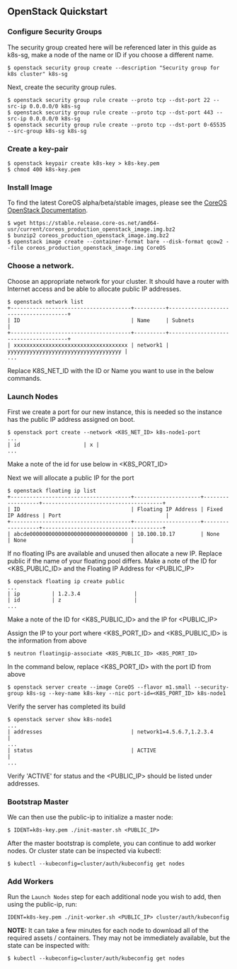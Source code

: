 ## OpenStack Quickstart

### Configure Security Groups

The security group created here will be referenced later in this guide as k8s-sg, make a node of the name or ID if you choose a different name.

```
$ openstack security group create --description "Security group for k8s cluster" k8s-sg
```

Next, create the security group rules.

```
$ openstack security group rule create --proto tcp --dst-port 22 --src-ip 0.0.0.0/0 k8s-sg
$ openstack security group rule create --proto tcp --dst-port 443 --src-ip 0.0.0.0/0 k8s-sg
$ openstack security group rule create --proto tcp --dst-port 0-65535 --src-group k8s-sg k8s-sg
```

### Create a key-pair

```
$ openstack keypair create k8s-key > k8s-key.pem
$ chmod 400 k8s-key.pem
```

### Install Image

To find the latest CoreOS alpha/beta/stable images, please see the [CoreOS OpenStack Documentation](https://coreos.com/os/docs/latest/booting-on-openstack.html).

```
$ wget https://stable.release.core-os.net/amd64-usr/current/coreos_production_openstack_image.img.bz2
$ bunzip2 coreos_production_openstack_image.img.bz2
$ openstack image create --container-format bare --disk-format qcow2 --file coreos_production_openstack_image.img CoreOS
```

### Choose a network.

Choose an appropriate network for your cluster. It should have a router with Internet access and be able to allocate public IP addresses.

```
$ openstack network list
+--------------------------------------+----------+--------------------------------------+
| ID                                   | Name     | Subnets                              |
+--------------------------------------+----------+--------------------------------------+
| xxxxxxxxxxxxxxxxxxxxxxxxxxxxxxxxxxxx | network1 | yyyyyyyyyyyyyyyyyyyyyyyyyyyyyyyyyyyy |
...
```
Replace K8S_NET_ID with the ID or Name you want to use in the below commands.


### Launch Nodes

First we create a port for our new instance, this is needed so the instance has the public IP address assigned on boot.

```
$ openstack port create --network <K8S_NET_ID> k8s-node1-port
...
| id                    | x |
...
```
Make a note of the id for use below in <K8S_PORT_ID>


Next we will allocate a public IP for the port

```
$ openstack floating ip list
+--------------------------------------+---------------------+------------------+--------------------------------------+
| ID                                   | Floating IP Address | Fixed IP Address | Port                                 |
+--------------------------------------+---------------------+------------------+--------------------------------------+
| abcde0000000000000000000000000000000 | 10.100.10.17        | None             | None                                 |
```
If no floating IPs are available and unused then allocate a new IP. Replace public if the name of your floating pool differs.
Make a note of the ID for <K8S_PUBLIC_ID> and the Floating IP Address for <PUBLIC_IP>

```
$ openstack floating ip create public
...
| ip          | 1.2.3.4                 |
| id          | z                       |
...
```
Make a note of the ID for <K8S_PUBLIC_ID> and the IP for <PUBLIC_IP>

Assign the IP to your port where <K8S_PORT_ID> and <K8S_PUBLIC_ID> is the information from above

```
$ neutron floatingip-associate <K8S_PUBLIC_ID> <K8S_PORT_ID>
```

In the command below, replace <K8S_PORT_ID> with the port ID from above

```
$ openstack server create --image CoreOS --flavor m1.small --security-group k8s-sg --key-name k8s-key --nic port-id=<K8S_PORT_ID> k8s-node1
```

Verify the server has completed its build

```
$ openstack server show k8s-node1
...
| addresses                            | network1=4.5.6.7,1.2.3.4                                |
...
| status                               | ACTIVE                                                   |
...
```
Verify 'ACTIVE' for status and the <PUBLIC_IP> should be listed under addresses.


### Bootstrap Master

We can then use the public-ip to initialize a master node:

```
$ IDENT=k8s-key.pem ./init-master.sh <PUBLIC_IP>
```

After the master bootstrap is complete, you can continue to add worker nodes. Or cluster state can be inspected via kubectl:

```
$ kubectl --kubeconfig=cluster/auth/kubeconfig get nodes
```

### Add Workers

Run the `Launch Nodes` step for each additional node you wish to add, then using the public-ip, run:

```
IDENT=k8s-key.pem ./init-worker.sh <PUBLIC_IP> cluster/auth/kubeconfig
```

**NOTE:** It can take a few minutes for each node to download all of the required assets / containers.
 They may not be immediately available, but the state can be inspected with:

```
$ kubectl --kubeconfig=cluster/auth/kubeconfig get nodes
```
